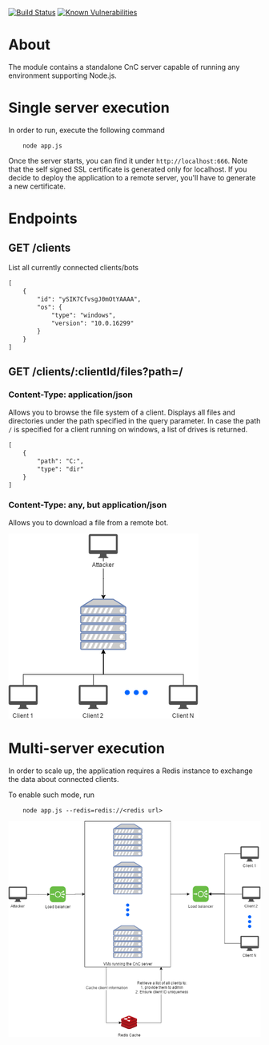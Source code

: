 [![Build Status](https://travis-ci.org/kamiljano/CloudDoorThesis.svg?branch=master)](https://travis-ci.org/kamiljano/CloudDoorThesis)
[![Known Vulnerabilities](https://snyk.io/test/github/kamiljano/CloudDoorThesis/badge.svg?targetFile=/poc/standalone/CloudDoorServer/package.json)](https://snyk.io/test/github/kamiljano/CloudDoorThesis)

# About

The module contains a standalone CnC server capable of running any environment supporting Node.js.

# Single server execution

In order to run, execute the following command

```
    node app.js
```

Once the server starts, you can find it under `http://localhost:666`.
Note that the self signed SSL certificate is generated only for localhost. If you decide to deploy
the application to a remote server, you'll have to generate a new certificate.

# Endpoints

## GET /clients

List all currently connected clients/bots

```
[
	{
		"id": "ySIK7CfvsgJ0mOtYAAAA",
		"os": {
			"type": "windows",
			"version": "10.0.16299"
		}
	}
]
```

## GET /clients/:clientId/files?path=/

### Content-Type: application/json

Allows you to browse the file system of a client. Displays all files and directories under
the path specified in the query parameter. In case the path `/` is specified for a client running on windows,
a list of drives is returned.

```
[
	{
		"path": "C:",
		"type": "dir"
	}
]
```

### Content-Type: any, but application/json

Allows you to download a file from a remote bot.

![Standalone architecture](../../../architecture/standaloneArchitecture.png "Standalone architecture")

# Multi-server execution

In order to scale up, the application requires a Redis instance to exchange the data about
connected clients.

To enable such mode, run 

```
    node app.js --redis=redis://<redis url>
```

![Standalone standalone architecture](../../../architecture/standaloneArchitectureScaled.png "Standalone scalable architecture")